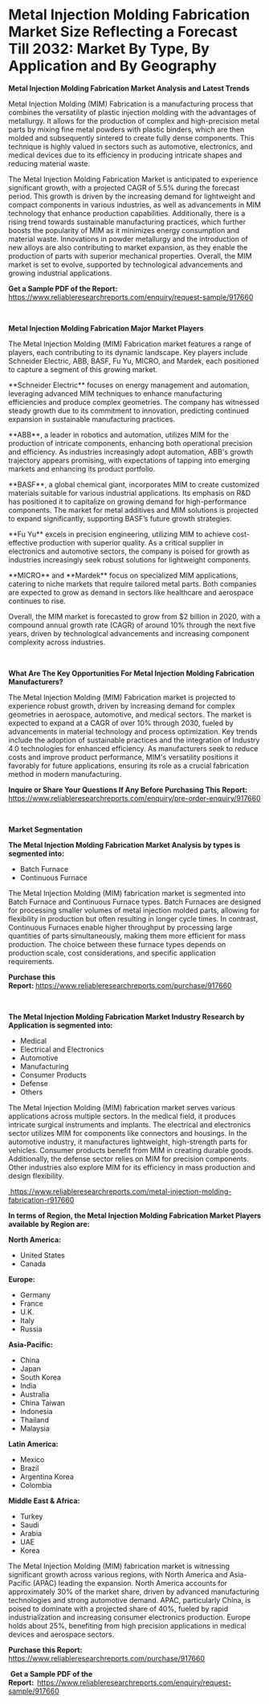 <p><h1>Metal Injection Molding Fabrication Market Size Reflecting a Forecast Till 2032: Market By Type, By Application and By Geography</h1></p><p><strong>Metal Injection Molding Fabrication Market Analysis and Latest Trends</strong></p>
<p><p>Metal Injection Molding (MIM) Fabrication is a manufacturing process that combines the versatility of plastic injection molding with the advantages of metallurgy. It allows for the production of complex and high-precision metal parts by mixing fine metal powders with plastic binders, which are then molded and subsequently sintered to create fully dense components. This technique is highly valued in sectors such as automotive, electronics, and medical devices due to its efficiency in producing intricate shapes and reducing material waste.</p><p>The Metal Injection Molding Fabrication Market is anticipated to experience significant growth, with a projected CAGR of 5.5% during the forecast period. This growth is driven by the increasing demand for lightweight and compact components in various industries, as well as advancements in MIM technology that enhance production capabilities. Additionally, there is a rising trend towards sustainable manufacturing practices, which further boosts the popularity of MIM as it minimizes energy consumption and material waste. Innovations in powder metallurgy and the introduction of new alloys are also contributing to market expansion, as they enable the production of parts with superior mechanical properties. Overall, the MIM market is set to evolve, supported by technological advancements and growing industrial applications.</p></p>
<p><strong>Get a Sample PDF of the Report:&nbsp;</strong> <a href="https://www.reliableresearchreports.com/enquiry/request-sample/917660?utm_campaign=24&utm_medium=2&utm_source=Github&utm_content=ia&utm_term=18042025&utm_id=metal-injection-molding-fabrication">https://www.reliableresearchreports.com/enquiry/request-sample/917660</a></p>
<p>&nbsp;</p>
<p><strong>Metal Injection Molding Fabrication Major Market Players</strong></p>
<p><p>The Metal Injection Molding (MIM) Fabrication market features a range of players, each contributing to its dynamic landscape. Key players include Schneider Electric, ABB, BASF, Fu Yu, MICRO, and Mardek, each positioned to capture a segment of this growing market.</p><p>**Schneider Electric** focuses on energy management and automation, leveraging advanced MIM techniques to enhance manufacturing efficiencies and produce complex geometries. The company has witnessed steady growth due to its commitment to innovation, predicting continued expansion in sustainable manufacturing practices.</p><p>**ABB**, a leader in robotics and automation, utilizes MIM for the production of intricate components, enhancing both operational precision and efficiency. As industries increasingly adopt automation, ABB's growth trajectory appears promising, with expectations of tapping into emerging markets and enhancing its product portfolio.</p><p>**BASF**, a global chemical giant, incorporates MIM to create customized materials suitable for various industrial applications. Its emphasis on R&D has positioned it to capitalize on growing demand for high-performance components. The market for metal additives and MIM solutions is projected to expand significantly, supporting BASF’s future growth strategies.</p><p>**Fu Yu** excels in precision engineering, utilizing MIM to achieve cost-effective production with superior quality. As a critical supplier in electronics and automotive sectors, the company is poised for growth as industries increasingly seek robust solutions for lightweight components.</p><p>**MICRO** and **Mardek** focus on specialized MIM applications, catering to niche markets that require tailored metal parts. Both companies are expected to grow as demand in sectors like healthcare and aerospace continues to rise.</p><p>Overall, the MIM market is forecasted to grow from $2 billion in 2020, with a compound annual growth rate (CAGR) of around 10% through the next five years, driven by technological advancements and increasing component complexity across industries.</p></p>
<p>&nbsp;</p>
<p><strong>What Are The Key Opportunities For Metal Injection Molding Fabrication Manufacturers?</strong></p>
<p><p>The Metal Injection Molding (MIM) Fabrication market is projected to experience robust growth, driven by increasing demand for complex geometries in aerospace, automotive, and medical sectors. The market is expected to expand at a CAGR of over 10% through 2030, fueled by advancements in material technology and process optimization. Key trends include the adoption of sustainable practices and the integration of Industry 4.0 technologies for enhanced efficiency. As manufacturers seek to reduce costs and improve product performance, MIM's versatility positions it favorably for future applications, ensuring its role as a crucial fabrication method in modern manufacturing.</p></p>
<p><strong>Inquire or Share Your Questions If Any Before Purchasing This Report:</strong> <a href="https://www.reliableresearchreports.com/enquiry/pre-order-enquiry/917660?utm_campaign=24&utm_medium=2&utm_source=Github&utm_content=ia&utm_term=18042025&utm_id=metal-injection-molding-fabrication">https://www.reliableresearchreports.com/enquiry/pre-order-enquiry/917660</a></p>
<p>&nbsp;</p>
<p><strong>Market Segmentation</strong></p>
<p><strong>The Metal Injection Molding Fabrication Market Analysis by types is segmented into:</strong></p>
<p><ul><li>Batch Furnace</li><li>Continuous Furnace</li></ul></p>
<p><p>The Metal Injection Molding (MIM) fabrication market is segmented into Batch Furnace and Continuous Furnace types. Batch Furnaces are designed for processing smaller volumes of metal injection molded parts, allowing for flexibility in production but often resulting in longer cycle times. In contrast, Continuous Furnaces enable higher throughput by processing large quantities of parts simultaneously, making them more efficient for mass production. The choice between these furnace types depends on production scale, cost considerations, and specific application requirements.</p></p>
<p><strong>Purchase this Report:&nbsp;</strong><a href="https://www.reliableresearchreports.com/purchase/917660?utm_campaign=24&utm_medium=2&utm_source=Github&utm_content=ia&utm_term=18042025&utm_id=metal-injection-molding-fabrication">https://www.reliableresearchreports.com/purchase/917660</a></p>
<p>&nbsp;</p>
<p><strong>The Metal Injection Molding Fabrication Market Industry Research by Application is segmented into:</strong></p>
<p><ul><li>Medical</li><li>Electrical and Electronics</li><li>Automotive</li><li>Manufacturing</li><li>Consumer Products</li><li>Defense</li><li>Others</li></ul></p>
<p><p>The Metal Injection Molding (MIM) fabrication market serves various applications across multiple sectors. In the medical field, it produces intricate surgical instruments and implants. The electrical and electronics sector utilizes MIM for components like connectors and housings. In the automotive industry, it manufactures lightweight, high-strength parts for vehicles. Consumer products benefit from MIM in creating durable goods. Additionally, the defense sector relies on MIM for precision components. Other industries also explore MIM for its efficiency in mass production and design flexibility.</p></p>
<p><a href="https://www.reliableresearchreports.com/metal-injection-molding-fabrication-r917660?utm_campaign=24&utm_medium=2&utm_source=Github&utm_content=ia&utm_term=18042025&utm_id=metal-injection-molding-fabrication">&nbsp;https://www.reliableresearchreports.com/metal-injection-molding-fabrication-r917660</a></p>
<p><strong>In terms of Region, the Metal Injection Molding Fabrication Market Players available by Region are:</strong></p>
<p>
    <p> <strong> North America: </strong>
        <ul>
            <li>United States</li>
            <li>Canada</li>
        </ul>
        </p> 
    <p> <strong> Europe: </strong>
        <ul>
            <li>Germany</li>
            <li>France</li>
            <li>U.K.</li>
            <li>Italy</li>
            <li>Russia</li>
        </ul>
        </p> 
    <p> <strong> Asia-Pacific: </strong>
        <ul>
            <li>China</li>
            <li>Japan</li>
            <li>South Korea</li>
            <li>India</li>
            <li>Australia</li>
            <li>China Taiwan</li>
            <li>Indonesia</li>
            <li>Thailand</li>
            <li>Malaysia</li>
        </ul>
        </p> 
    <p> <strong> Latin America: </strong>
        <ul>
            <li>Mexico</li>
            <li>Brazil</li>
            <li>Argentina Korea</li>
            <li>Colombia</li>
        </ul>
        </p> 
    <p> <strong> Middle East & Africa: </strong>
        <ul>
            <li>Turkey</li>
            <li>Saudi</li>
            <li>Arabia</li>
            <li>UAE</li>
            <li>Korea</li>
        </ul>
    </p>
    </p>
<p><p>The Metal Injection Molding (MIM) fabrication market is witnessing significant growth across various regions, with North America and Asia-Pacific (APAC) leading the expansion. North America accounts for approximately 30% of the market share, driven by advanced manufacturing technologies and strong automotive demand. APAC, particularly China, is poised to dominate with a projected share of 40%, fueled by rapid industrialization and increasing consumer electronics production. Europe holds about 25%, benefiting from high precision applications in medical devices and aerospace sectors.</p></p>
<p><strong>Purchase this Report: </strong><a href="https://www.reliableresearchreports.com/purchase/917660?utm_campaign=24&utm_medium=2&utm_source=Github&utm_content=ia&utm_term=18042025&utm_id=metal-injection-molding-fabrication">https://www.reliableresearchreports.com/purchase/917660</a></p>
<p>&nbsp;<strong>Get a Sample PDF of the Report:&nbsp;&nbsp;</strong><a href="https://www.reliableresearchreports.com/enquiry/request-sample/917660?utm_campaign=24&utm_medium=2&utm_source=Github&utm_content=ia&utm_term=18042025&utm_id=metal-injection-molding-fabrication">https://www.reliableresearchreports.com/enquiry/request-sample/917660</a></p>
<p><strong></strong></p>
<p><p></p><p></p><p></p></p>